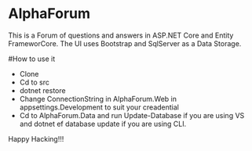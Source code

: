 # AlphaForum
This is a Forum of questions and answers in ASP.NET Core and Entity FrameworCore. The UI uses Bootstrap and SqlServer as a Data Storage.

#How to use it

- Clone 
- Cd to src
- dotnet restore
- Change ConnectionString in AlphaForum.Web in appsettings.Development to suit your creadential
- Cd to AlphaForum.Data and run Update-Database if you are using VS and dotnet ef database update if you are using CLI.

Happy Hacking!!!

